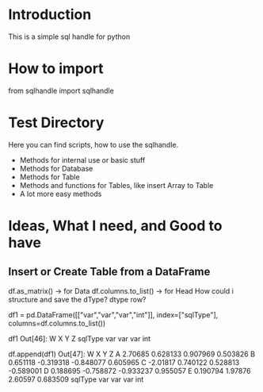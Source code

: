 # Introduction
This is a simple sql handle for python

# How to import
from sqlhandle import sqlhandle

# Test Directory
Here you can find scripts, how to use the sqlhandle.

- Methods for internal use or basic stuff
- Methods for Database
- Methods for Table
- Methods and functions for Tables, like insert Array to Table
- A lot more easy methods


# Ideas, What I need, and Good to have

## Insert or Create Table from a DataFrame
df.as_matrix() -> for Data
df.columns.to_list() -> for Head
How could i structure and save the dType? dtype row?

df1 = pd.DataFrame([["var","var","var","int"]], index=["sqlType"], columns=df.columns.to_list())

df1
Out[46]:
           W    X    Y    Z
sqlType  var  var  var  int

df.append(df1)
Out[47]:
                W         X         Y         Z
A         2.70685  0.628133  0.907969  0.503826
B        0.651118 -0.319318 -0.848077  0.605965
C        -2.01817  0.740122  0.528813 -0.589001
D        0.188695 -0.758872 -0.933237  0.955057
E        0.190794   1.97876   2.60597  0.683509
sqlType       var       var       var       int
